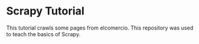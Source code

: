 # Scrapy Tutorial

This tutorial crawls some pages from elcomercio. This repository was used to teach the basics of Scrapy.
